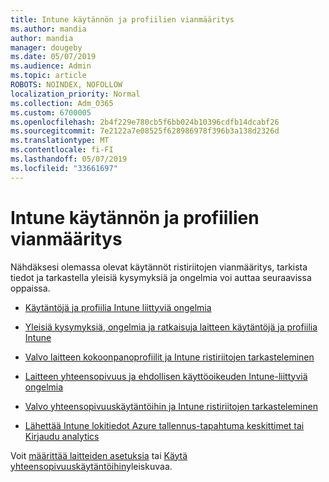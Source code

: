 ```yaml
---
title: Intune käytännön ja profiilien vianmääritys
ms.author: mandia
author: mandia
manager: dougeby
ms.date: 05/07/2019
ms.audience: Admin
ms.topic: article
ROBOTS: NOINDEX, NOFOLLOW
localization_priority: Normal
ms.collection: Adm_O365
ms.custom: 6700005
ms.openlocfilehash: 2b4f229e780cb5f6bb024b10396cdfb14dcabf26
ms.sourcegitcommit: 7e2122a7e08525f628986978f396b3a138d2326d
ms.translationtype: MT
ms.contentlocale: fi-FI
ms.lasthandoff: 05/07/2019
ms.locfileid: "33661697"
---
```

# <a name="troubleshooting-intune-policy-and-profiles"></a>Intune käytännön ja profiilien vianmääritys

Nähdäksesi olemassa olevat käytännöt ristiriitojen vianmääritys, tarkista tiedot ja tarkastella yleisiä kysymyksiä ja ongelmia voi auttaa seuraavissa oppaissa.

- [Käytäntöjä ja profiilia Intune liittyviä ongelmia](https://docs.microsoft.com/intune/troubleshoot-policies-in-microsoft-intune)

- [Yleisiä kysymyksiä, ongelmia ja ratkaisuja laitteen käytäntöjä ja profiilia Intune](https://docs.microsoft.com/intune/device-profile-troubleshoot)

- [Valvo laitteen kokoonpanoprofiilit ja Intune ristiriitojen tarkasteleminen](https://docs.microsoft.com/intune/device-profile-monitor)

- [Laitteen yhteensopivuus ja ehdollisen käyttöoikeuden Intune-liittyviä ongelmia](https://docs.microsoft.com/intune/troubleshoot-conditional-access)

- [Valvo yhteensopivuuskäytäntöihin ja Intune ristiriitojen tarkasteleminen](https://docs.microsoft.com/intune/compliance-policy-monitor)

- [Lähettää Intune lokitiedot Azure tallennus-tapahtuma keskittimet tai Kirjaudu analytics](https://docs.microsoft.com/intune/review-logs-using-azure-monitor)

Voit [määrittää laitteiden asetuksia](https://docs.microsoft.com/intune/device-profiles) tai [Käytä yhteensopivuuskäytäntöihin](https://docs.microsoft.com/intune/device-compliance-get-started)yleiskuvaa.